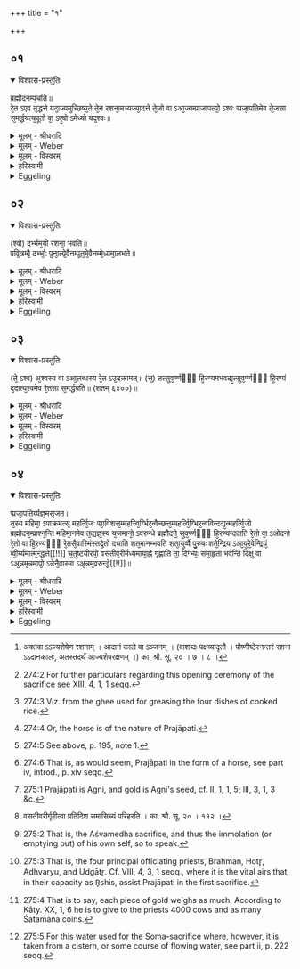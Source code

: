 +++
title = "१"

+++


## ०१


<details open><summary>विश्वास-प्रस्तुतिः</summary>

ब्रह्मौदनम्प᳘चति॥  
रे᳘त ऽएव त᳘द्धत्ते यदा᳘ज्यमुच्छिष्य᳘ते ते᳘न रशना᳘मभ्यज्या᳘दत्ते ते᳘जो वा ऽआ᳘ज्यम्प्राजापत्यो᳘ ऽश्वः प्प्रजा᳘पतिमेव ते᳘जसा स᳘मर्द्धयत्य᳘पूतो वा᳘ ऽए᳘षो ऽमेध्यो यद᳘श्वः॥
</details>

<details><summary>मूलम् - श्रीधरादि</summary>

ब्रह्मौदनम्प᳘चति॥  
रे᳘त ऽएव त᳘द्धत्ते यदा᳘ज्यमुच्छिष्य᳘ते ते᳘न रशना᳘मभ्यज्या᳘दत्ते ते᳘जो वा ऽआ᳘ज्यम्प्राजापत्यो᳘ ऽश्वः प्प्रजा᳘पतिमेव ते᳘जसा स᳘मर्द्धयत्य᳘पूतो वा᳘ ऽए᳘षो ऽमेध्यो यद᳘श्वः॥
</details>

<details><summary>मूलम् - Weber</summary>

ब्रह्मौदनं᳘ पचति॥  
रे᳘त एव त᳘द्धत्ते यदा᳘ज्यमुछिष्य᳘ते ते᳘न रशना᳘मभ्यज्या᳘दत्ते ते᳘जो वाऽआ᳘ज्यं प्राजापत्यो᳘ऽश्वः प्रजा᳘पतिमेव ते᳘जसा स᳘मर्धयत्य᳘पूतो वा᳘ऽएॗषोऽमेध्यो यद᳘श्वः॥
</details>

<details><summary>मूलम् - विस्वरम्</summary>

ब्रह्मौदनं पचति । रेत एव तद्धत्ते । यदाज्यमुच्छिष्यते । तेन रशनामभ्यज्यादत्ते । तेजो वा आज्यम् । प्राजापत्यो ऽश्वः । प्रजापतिमेव तेजसा समर्द्धयति । अपूतो वा एषो ऽमेध्यो यदश्वः ॥ १ ॥
</details>

<details><summary>हरिस्वामी</summary>

इदानीमश्वमेधस्य यत् अप्रसन्नं तत् दर्शयिष्यामः । तत्राश्वमेधोत्पत्तिः फलं च "प्रजापतिरकामयत सर्वान्कामानाप्नुयाम्” ( श. प. १३ । ४ । १ । १ ) इत्यत्र कंडिकायाम् । अवशिष्टेषु पंचस्वध्यायेषु ४-८ तस्य धर्मविधयः । आध्वर्यवहौत्रौद्गात्रब्रह्मत्वयाजमानविषयाः । तत्र च त्रिभिरध्यायैः सह मन्त्रव्याख्यानेन विशेषधर्मा अनुक्रांताः । पुनरध्यायद्वयेन त एव धर्मान्तरसहिता अनुक्रांताः । अपर्यनुयोज्यत्वाद्वेदस्य । ब्रह्मभ्यो ब्राह्मणेभ्य ऋत्विग्भ्यो देय ओदनो ब्रह्मौदनः । तमध्वर्युः पचति । तस्य कालादीन् विशेषान् वक्ष्यति । "सा याऽसौ फाल्गुनी पौर्णमासी भवति तस्यै पुरस्तात् षडहे वा सप्ताहे वा ऋत्विजः उपसमायंत्यध्वर्युश्च होता च ब्रह्मा चोद्गाता चैतान्वा अन्वन्य ऋत्विजस्तेभ्यो ऽध्वर्युश्चातुष्प्राश्यं ब्रह्मौदनं निर्वपति" इत्यादि (श. प. १३ । ४ । १ । ४-५) । रेत एव तद्धत्त इति । ऋत्विजः किल अन्यं च यजमानस्यात्मानं यज्ञं ऋगादिना संस्कुर्वंति । एतेन ब्रह्मौदनेन ऋगादिप्रयोगसामर्थ्यात्मकं कुर्वंति । रेतो देवतेत्याह - यदाज्यमुच्छिष्यते । यदाज्यं ब्रह्मौदने ऋत्विग्भिर्मुच्यमाने परिशिष्यते । तेनोत्तरेद्युः पौष्ण्या इष्टेरनंतरं अश्वाभिधानिकां रशनां तेनाज्यशेषेणाभ्यज्य [^१_१] देवस्य त्वेत्यादत्ते । तेन च प्राजापत्यो ऽश्वः । तेन रशनाद्वारेण प्रजापतिमेव तेजसा समर्द्धयति ।  एतस्मादेवाज्योच्छेषणवचनादाज्यमिश्रः स ओदनः ऋत्विग्भ्यो देय इति गम्यते । अपूतश्चामेध्यश्चाश्वो भवति । प्राग्दर्भरशनासंपर्कादिति शेषः ॥ १ ॥

[^१_१]: अक्तवा ऽऽज्यशेषेण रशनाम् । आदानं काले वा ऽञ्जनम् । (वाशब्दः पक्षव्यादृतौ । पौष्णीष्टेरनन्तरं रशना ऽऽदानकालः, अतस्तदर्थं आज्यशेषरक्षणम् ।) का. श्रौ. सू. २० । ७ । ८ ।
</details>

<details><summary>Eggeling</summary>

1. He (the Adhvaryu) cooks the priests’ mess of rice [^egg_677]: it is seed he thereby produces. Having greased a rope with the ghee which is left over [^egg_678], he takes it; for ghee is (a type of) fiery spirit, and the horse is sacred to Prajāpati [^egg_679]: he thus endows Prajāpati with fiery spirit. Impure, and unfit for sacrifice, indeed, is that (animal), to wit, the horse.

[^egg_677]: 274:2 For further particulars regarding this opening ceremony of the sacrifice see XIII, 4, 1, 1 seqq.

[^egg_678]: 274:3 Viz. from the ghee used for greasing the four dishes of cooked rice.

[^egg_679]: 274:4 Or, the horse is of the nature of Prajāpati.
</details>


## ०२


<details open><summary>विश्वास-प्रस्तुतिः</summary>

(श्वो) दर्भ्भम᳘यी रशना᳘ भवति॥  
पवि᳘त्रम्वै᳘ दर्भ्भाः᳘ पुना᳘त्ये᳘वैनम्पूत᳘मे᳘वैनम्मे᳘ध्यमा᳘लभते॥
</details>

<details><summary>मूलम् - श्रीधरादि</summary>

(श्वो) दर्भ्भम᳘यी रशना᳘ भवति॥  
पवि᳘त्रम्वै᳘ दर्भ्भाः᳘ पुना᳘त्ये᳘वैनम्पूत᳘मे᳘वैनम्मे᳘ध्यमा᳘लभते॥
</details>

<details><summary>मूलम् - Weber</summary>

दर्भम᳘यी रशना᳘ भवति ॥  
पवि᳘त्रं वै᳘ दर्भाः᳘ पुना᳘त्येॗवैनं पूत᳘मेॗवैनं मे᳘ध्यमा᳘लभते ॥
</details>

<details><summary>मूलम् - विस्वरम्</summary>

दर्भमयी रशना भवति । पवित्रं वै दर्भाः । पुनात्येवैनम् । पूतमेवैनं मेध्यमालभते ॥ २ ॥ 
</details>

<details><summary>हरिस्वामी</summary>

तस्य मेध्यतायै दर्भमयी रशना भवतीति संबंध: ॥ २ ॥
</details>

<details><summary>Eggeling</summary>

2. The rope consists of darbha grass (poa cynosuroides);--for darbha stalks [^egg_680] are a means of purification: he thus purifies that (horse), and immolates it as one purified and meet for sacrifice.

[^egg_680]: 274:5 See above, p. 195, note 1.
</details>


## ०३


<details open><summary>विश्वास-प्रस्तुतिः</summary>

(ते᳘ ऽश्व) अ᳘श्वस्य वा ऽआ᳘लब्धस्य रे᳘त ऽउ᳘दक्रामत्॥ 
(त्त᳘) तत्सुव᳘र्ण्णᳫँ᳭ हि᳘रण्यमभवद्य᳘त्सुव᳘र्ण्णᳫँ᳭ हि᳘रण्यं द᳘दात्य᳘श्वमेव रे᳘तसा स᳘मर्द्धयति॥ (शतम् ६४००)॥
</details>

<details><summary>मूलम् - श्रीधरादि</summary>

(ते᳘ ऽश्व) अ᳘श्वस्य वा ऽआ᳘लब्धस्य रे᳘त ऽउ᳘दक्रामत्॥ 
(त्त᳘) तत्सुव᳘र्ण्णᳫँ᳭ हि᳘रण्यमभवद्य᳘त्सुव᳘र्ण्णᳫँ᳭ हि᳘रण्यं द᳘दात्य᳘श्वमेव रे᳘तसा स᳘मर्द्धयति॥ (शतम् ६४००)॥
</details>

<details><summary>मूलम् - Weber</summary>

अ᳘श्वस्य वाऽआ᳘लब्धस्य ॥  
रे᳘त उ᳘दक्रामत्त᳘त्सुव᳘र्णᳫं  हि᳘रण्यमभवद्य᳘त्सुव᳘र्णᳫं  हि᳘रण्यं द᳘दात्य᳘श्वमेव रे᳘तसा स᳘मर्धयति ॥ शतम् ६४०० ॥
</details>

<details><summary>मूलम् - विस्वरम्</summary>

अश्वस्य वा आलब्धस्य रेत उदक्रामत् । तत्सुवर्णं हिरण्यमभवत् । यत्सुवर्णं हिरण्यं ददाति । अश्वमेव रेतसा समर्द्धयति ॥ ३ ॥
</details>

<details><summary>हरिस्वामी</summary>

यत्सुवर्णं हिरण्यं ब्रह्मौदनेन तमात्मानमेकैकस्मै महर्त्विजे ददातीति वचनांतरेभ्यः ॥ ३ ॥
</details>

<details><summary>Eggeling</summary>

3. Now, when the horse [^egg_681] was immolated, its

[^egg_681]: 274:6 That is, as would seem, Prajāpati in the form of a horse, see part iv, introd., p. xiv seqq.

seed went from it and became gold [^egg_682]: thus, when he gives gold (to the priests) he supplies the horse with seed.

[^egg_682]: 275:1 Prajāpati is Agni, and gold is Agni's seed, cf. II, 1, 1, 5; III, 3, 1, 3 &c.
</details>


## ०४


<details open><summary>विश्वास-प्रस्तुतिः</summary>

प्प्रजा᳘पतिर्य्यज्ञ᳘मसृजत॥  
त᳘स्य महिमा᳘ ऽपाक्रमत्स᳘ महर्त्वि᳘जः प्प्रा᳘विशत्त᳘म्महत्त्वि᳘र्ग्भिर᳘न्वैच्छत्त᳘म्महर्त्वि᳘ग्भिर᳘न्वविन्दद्य᳘न्महर्त्वि᳘जो ब्रह्मौदन᳘म्प्राश्न᳘न्ति महिमा᳘नमेव त᳘द्यज्ञ᳘स्य य᳘जमानो᳘ ऽवरुन्धे ब्रह्मौदने᳘ सुव᳘र्ण्णᳫँ᳭ हि᳘रण्यन्ददाति रे᳘तो वा᳘ ऽओदनो रे᳘तो वा हि᳘रण्यᳫँ᳭ रे᳘तसै᳘वास्मिंस्तद्रे᳘तो दधाति शत᳘मानम्भवति शता᳘युर्व्वै पु᳘रुषः शते᳘न्द्रिय ऽआ᳘युरे᳘वेन्द्रियं᳘ व्वी᳘र्य्यमात्म᳘न्द्धत्ते[[!!]] च᳘तुष्टयीरपो᳘ वसतीव᳘रीर्मध्यमाया᳘ह्ने गृह्णाति ता᳘ दिग्भ्यः᳘ समा᳘हृता भवन्ति दिक्षु वा ऽअ᳘न्नम᳘न्नमापो᳘ ऽन्नेनै᳘वास्मा ऽअ᳘न्नम᳘वरुन्द्धे[[!!]]॥
</details>

<details><summary>मूलम् - श्रीधरादि</summary>

प्प्रजा᳘पतिर्य्यज्ञ᳘मसृजत॥  
त᳘स्य महिमा᳘ ऽपाक्रमत्स᳘ महर्त्वि᳘जः प्प्रा᳘विशत्त᳘म्महत्त्वि᳘र्ग्भिर᳘न्वैच्छत्त᳘म्महर्त्वि᳘ग्भिर᳘न्वविन्दद्य᳘न्महर्त्वि᳘जो ब्रह्मौदन᳘म्प्राश्न᳘न्ति महिमा᳘नमेव त᳘द्यज्ञ᳘स्य य᳘जमानो᳘ ऽवरुन्धे ब्रह्मौदने᳘ सुव᳘र्ण्णᳫँ᳭ हि᳘रण्यन्ददाति रे᳘तो वा᳘ ऽओदनो रे᳘तो वा हि᳘रण्यᳫँ᳭ रे᳘तसै᳘वास्मिंस्तद्रे᳘तो दधाति शत᳘मानम्भवति शता᳘युर्व्वै पु᳘रुषः शते᳘न्द्रिय ऽआ᳘युरे᳘वेन्द्रियं᳘ व्वी᳘र्य्यमात्म᳘न्द्धत्ते[[!!]] च᳘तुष्टयीरपो᳘ वसतीव᳘रीर्मध्यमाया᳘ह्ने गृह्णाति ता᳘ दिग्भ्यः᳘ समा᳘हृता भवन्ति दिक्षु वा ऽअ᳘न्नम᳘न्नमापो᳘ ऽन्नेनै᳘वास्मा ऽअ᳘न्नम᳘वरुन्द्धे[[!!]]॥
</details>

<details><summary>मूलम् - Weber</summary>

प्रजा᳘पतिर्यज्ञ᳘मसृजत॥  
त᳘स्य महिमा᳘पाक्रामत्स᳘ महर्त्वि᳘जः प्रा᳘विशत्तं᳘ महर्त्वि᳘ग्भिर᳘न्वैछत्तं᳘ महर्त्वि᳘ग्भिर᳘न्वविन्दद्य᳘न्महर्त्वि᳘जो ब्रह्मौदनं᳘ प्राश्न᳘न्ति महिमा᳘नमेव त᳘द्यज्ञ᳘स्य य᳘जमानो᳘ऽवरुन्द्धे ब्रह्मौदने᳘ सुव᳘र्णᳫं  हि᳘रण्यं ददाति रे᳘तो वा᳘ऽओदनो रे᳘तो हि᳘रण्यᳫं रे᳘तसैॗवास्मिंस्तद्रे᳘तो दधाति शत᳘मानं भवति शता᳘युर्वै पु᳘रुषः शते᳘न्द्रिय आ᳘युरेॗवेन्द्रियं᳘ वीर्यॗमात्म᳘न्धत्ते च᳘तुष्टयीरपो᳘ वसतीव᳘रीर्मध्यमाया᳘ह्ने गृह्णाति ता᳘ दिग्भ्यः᳘ समा᳘हृता भवन्ति दिक्षु वाऽअ᳘न्नम᳘न्नमापो᳘ऽन्नेनैॗवास्माऽअ᳘न्नम᳘वरुन्द्धे᳟᳟ ॥
</details>

<details><summary>मूलम् - विस्वरम्</summary>

प्रजापतिर्यज्ञमसृजत । तस्य महिमा ऽपाक्रमत् । स महर्त्विजः प्राविशत् । तं महर्त्विग्भिरन्वैच्छत् । तं महर्त्विग्भिरन्वविंदत् । यन्महर्त्विजो ब्रह्मौदनं प्राश्नंति । महिमानमेव तद्यज्ञस्य यजमानो ऽवरुन्धे । ब्रह्मौदने सुवर्णं हिरण्यं ददाति । रेतो वा ओदनः । रेतो हिरण्यम् । रेतसैवास्मिंस्तद्रेतो दधाति । शतमानं भवति । शतायुर्वै पुरुषः शतेन्द्रियः । आयुरेवेन्द्रियं वीर्यमात्मन् धत्ते । चतुष्टयीरपो वसतीवरीर्मध्यमायाह्ने गृह्णाति । ता दिग्भ्यः समाहृता भवन्ति । दिक्षु वा अन्नम् । अन्नमापः । अन्नेनैवास्मा अन्नमवरुंधे ॥ ४ ॥
</details>

<details><summary>हरिस्वामी</summary>

महिमा महत्त्वस्य कारणं वाक् ऋगादिलक्षणा । तथा चोक्तम् "कदा ऽस्य तेन प्राणा" इति । ब्रह्मौदने अंगिनि सुवर्णं हिरण्यं ददाति । "न रूपशतमानं भवत्येकैकस्मै चत्वारि सुवर्णानि शतमानानि" इति वचनात् । शतायुर्वर्षशतायुः । शतेन्द्रियः अवस्थाभेदात् प्रतिवर्षमिन्द्रीयते इत्यभिप्रायः । चतुष्टयीश्चतुरवयवाः [^१_२] ॥ ४ ॥

[^१_२]: वसतीवरीर्गृहीत्वा प्रतिदिश समासिच्यं परिहरति । का. श्रौ. सू. २० । ११२ ।

इति श्रीमदाचार्यहरिस्वामिनः कृतौ माध्यन्दिनीयशतपथब्राह्मणभाष्ये त्रयोदशकाण्डे प्रथमे ऽध्याये प्रथमं ब्राह्मणम् ॥ (१३ । १ । १) ॥
</details>

<details><summary>Eggeling</summary>

4. Prajāpati produced the sacrifice [^egg_683]. His greatness departed from him, and entered the great sacrificial priests [^egg_684]. Together with the great priests he went in search of it, and together with the great priests he found it: when the great priests eat the priests’ mess of rice, the Sacrificer thereby secures for himself the greatness of the sacrifice. Along with the priests’ mess of rice he presents gold (to the priests); for the mess of rice is seed, and gold is seed: by means of seed he thus lays seed into that (horse, and Sacrificer). It (the gold [^egg_685]) weighs a hundred (grains); for man has a life of a hundred (years), and a hundred energies: it is life, and energy, vigour, he lays into his own self. At midday he takes Vasatīvarī [^egg_686] water of four kinds; it is brought together from the (four) quarters, for food is in (all) the (four) quarters, and water is food: by means of food he thus secures food for him.

[^egg_683]: 275:2 That is, the Aśvamedha sacrifice, and thus the immolation (or emptying out) of his own self, so to speak.

[^egg_684]: 275:3 That is, the four principal officiating priests, Brahman, Hotr̥, Adhvaryu, and Udgātr̥. Cf. VIII, 4, 3, 1 seqq., where it is the vital airs that, in their capacity as R̥shis, assist Prajāpati in the first sacrifice.

[^egg_685]: 275:4 That is to say, each piece of gold weighs as much. According to Kāty. XX, 1, 6 he is to give to the priests 4000 cows and as many Śatamāna coins.

[^egg_686]: 275:5 For this water used for the Soma-sacrifice where, however, it is taken from a cistern, or some course of flowing water, see part ii, p. 222 seqq.
</details>

